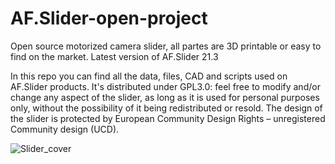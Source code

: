 # AF.Slider-open-project
Open source motorized camera slider, all partes are 3D printable or easy to find on the market. 
Latest version of AF.Slider 21.3

In this repo you can find all the data, files, CAD and scripts used on AF.Slider products. It's distributed under GPL3.0: feel free to modify and/or change any aspect of the slider, as long as it is used for personal purposes only, without the possibility of it being redistributed or resold. The design of the slider is protected by European Community Design Rights – unregistered Community design (UCD).

![Slider_cover](https://drive.google.com/file/d/1kAEW__xtbTNdhV_IeluUMX7fUCWVla8s)

